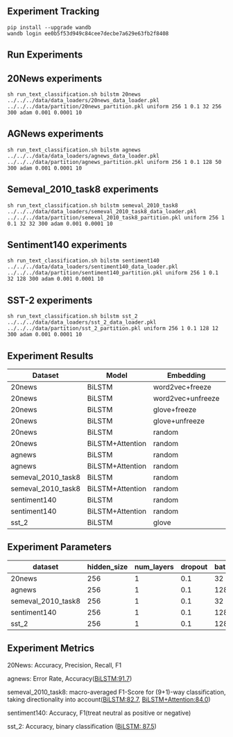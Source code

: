 ## Experiment Tracking
```shell script
pip install --upgrade wandb
wandb login ee0b5f53d949c84cee7decbe7a629e63fb2f8408
```
## Run Experiments

## 20News experiments
```
sh run_text_classification.sh bilstm 20news ../../../data/data_loaders/20news_data_loader.pkl ../../../data/partition/20news_partition.pkl uniform 256 1 0.1 32 256 300 adam 0.001 0.0001 10
```

## AGNews experiments
```
sh run_text_classification.sh bilstm agnews ../../../data/data_loaders/agnews_data_loader.pkl ../../../data/partition/agnews_partition.pkl uniform 256 1 0.1 128 50 300 adam 0.001 0.0001 10
```

## Semeval_2010_task8 experiments
```
sh run_text_classification.sh bilstm semeval_2010_task8 ../../../data/data_loaders/semeval_2010_task8_data_loader.pkl ../../../data/partition/semeval_2010_task8_partition.pkl uniform 256 1 0.1 32 32 300 adam 0.001 0.0001 10
```

## Sentiment140 experiments
```
sh run_text_classification.sh bilstm sentiment140 ../../../data/data_loaders/sentiment140_data_loader.pkl ../../../data/partition/sentiment140_partition.pkl uniform 256 1 0.1 32 128 300 adam 0.001 0.0001 10
```

## SST-2 experiments
```
sh run_text_classification.sh bilstm sst_2 ../../../data/data_loaders/sst_2_data_loader.pkl ../../../data/partition/sst_2_partition.pkl uniform 256 1 0.1 128 12 300 adam 0.001 0.0001 10
```

## Experiment Results
| Dataset | Model | Embedding | Accuracy |
| ------- | ------ | ------- | ------- |
| 20news | BiLSTM | word2vec+freeze | 57.91% |
| 20news | BiLSTM | word2vec+unfreeze | 56.78% |
| 20news | BiLSTM | glove+freeze | 66.10% |
| 20news | BiLSTM | glove+unfreeze | 64.42% |
| 20news | BiLSTM | random | 66.76% |
| 20news | BiLSTM+Attention | random | 63.97% |
| agnews | BiLSTM | random | 90.46% |
| agnews | BiLSTM+Attention | random | 89.96% |
| semeval_2010_task8 | BiLSTM | random | 69.68% |
| semeval_2010_task8 | BiLSTM+Attention | random | 68.79% |
| sentiment140 | BiLSTM | random | 60.64% |
| sentiment140 | BiLSTM+Attention | random | 60.04% |
| sst_2 | BiLSTM | glove | 82.07% |

## Experiment Parameters
| dataset | hidden_size | num_layers | dropout | batch_size | max_seq_len | embedding_length | optimizer | lr | wd | epochs |
| ------- | ------ | ------- | ------- | ------- | ------- | ------- | ------- | ------- | ------- | ------- |
| 20news | 256 |  1 |  0.1 |  32 |  256 |  300 |  adam |  0.001 |  0.0001 |  200 |
| agnews | 256 |  1 |  0.1 |  128 |  50 |  300 |  adam |  0.001 |  0.0001 |  200 |
| semeval_2010_task8 | 256 |  1 |  0.1 |  32 |  32 |  300 |  adam |  0.001 |  0.0001 |  200 |
| sentiment140 | 256 |  1 |  0.1 |  128 |  32 |  300 |  adam |  0.001 |  0.0001 |  200 |
| sst_2 | 256 |  1 |  0.1 |  128 |  12 |  300 |  adam |  0.001 |  0.0001 |  200 |


## Experiment Metrics
20News: Accuracy, Precision, Recall, F1

agnews: Error Rate, Accuracy([BiLSTM:91.7](https://arxiv.org/pdf/1808.09644v1.pdf))

semeval_2010_task8: macro-averaged F1-Score for (9+1)-way classification, taking directionality into account([BiLSTM:82.7](https://www.aclweb.org/anthology/Y15-1009.pdf), 
[BiLSTM+Attention:84.0](https://www.aclweb.org/anthology/P16-2034.pdf))

sentiment140: Accuracy, F1(treat neutral as positive or negative)

sst_2: Accuracy, binary classification ([BiLSTM: 87.5](https://arxiv.org/pdf/1910.03474v1.pdf))

